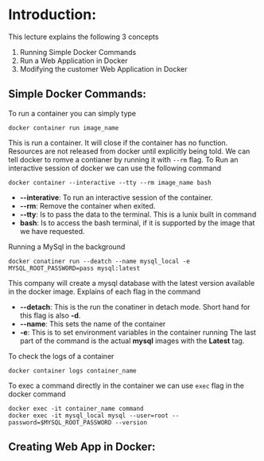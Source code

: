 # Introduction:
This lecture explains the following 3 concepts
1. Running Simple Docker Commands
2. Run a Web Application in Docker
3. Modifying the customer Web Application in Docker

## Simple Docker Commands:
To run a container you can simply type
```
docker container run image_name 
```
This is run a container. It will close if the container has no function. Resources are not released from docker until explicitly being told. We can tell docker to romve a contianer by running it with `--rm` flag. 
To Run an interactive session of docker we can use the following command
```
docker container --interactive --tty --rm image_name bash
```
- **--interative**: To run an interactive session of the container.
- **--rm**: Remove the container when exited.
- **--tty**: Is to pass the data to the terminal. This is a lunix built in command
- **bash**: Is to access the bash terminal, if it is supported by the image that we have requested.

Running a MySql in the background
```
docker conatiner run --deatch --name mysql_local -e MYSQL_ROOT_PASSWORD=pass mysql:latest
```
This company will create a mysql database with the latest version available in the docker image. Explains of each flag in the command
- **--detach**: This is the run the conatiner in detach mode. Short hand for this flag is also **-d**.
- **--name**: This sets the name of the container 
- **-e**: This is to set environment variables in the container running
The last part of the command is the actual **mysql** images with the **Latest** tag.

To check the logs of a container
```
docker container logs container_name
```

To exec a command directly in the container we can use `exec` flag in the docker command
```
docker exec -it container_name command
docker exec -it mysql_local mysql --user=root --password=$MYSQL_ROOT_PASSWORD --version
```

## Creating Web App in Docker:
